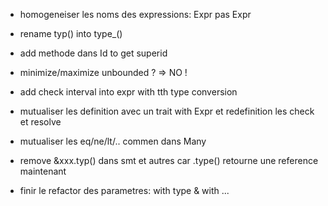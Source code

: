 - homogeneiser les noms des expressions: Expr pas Expr
- rename typ() into type_()
- add methode dans Id to get superid
- minimize/maximize unbounded ? => NO !
- add check interval into expr with tth type conversion
- mutualiser les definition avec un trait with Expr et redefinition les check et resolve
- mutualiser les eq/ne/lt/.. commen dans Many
- remove &xxx.typ() dans smt et autres car .type() retourne une reference maintenant

- finir le refactor des parametres: with type & with ...